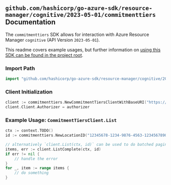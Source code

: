 
## `github.com/hashicorp/go-azure-sdk/resource-manager/cognitive/2023-05-01/commitmenttiers` Documentation

The `commitmenttiers` SDK allows for interaction with Azure Resource Manager `cognitive` (API Version `2023-05-01`).

This readme covers example usages, but further information on [using this SDK can be found in the project root](https://github.com/hashicorp/go-azure-sdk/tree/main/docs).

### Import Path

```go
import "github.com/hashicorp/go-azure-sdk/resource-manager/cognitive/2023-05-01/commitmenttiers"
```


### Client Initialization

```go
client := commitmenttiers.NewCommitmentTiersClientWithBaseURI("https://management.azure.com")
client.Client.Authorizer = authorizer
```


### Example Usage: `CommitmentTiersClient.List`

```go
ctx := context.TODO()
id := commitmenttiers.NewLocationID("12345678-1234-9876-4563-123456789012", "location")

// alternatively `client.List(ctx, id)` can be used to do batched pagination
items, err := client.ListComplete(ctx, id)
if err != nil {
	// handle the error
}
for _, item := range items {
	// do something
}
```

